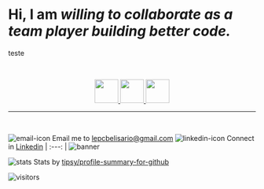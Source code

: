 # Hi, I am *willing to collaborate as a team player building better code.*

<p backgroundimage="https://www.google.com/logos/doodles/2020/celebrating-anton-wilhelm-amo-6753651837108698-s.png">
  teste
</p>
<br />

<p align="center">
  <a href="https://www.linkedin.com/in/leandro-parisi/" target="_blank" >
    <img src="https://i.ibb.co/Kx2GSrT/linkedin.png" width="48px" height="48px">
  </a>
  <a href="https://github.com/leandroparisi" target="_blank" >
    <img src="https://cdn.iconscout.com/icon/free/png-256/github-108-438008.png" width="48px" height="48px">
  </a> 
  <a href="https://www.instagram.com/leandroparisi.art/" target="_blank" >
    <img src="https://cdn.icon-icons.com/icons2/1211/PNG/512/1491579602-yumminkysocialmedia36_83067.png" width="48px" height="48px">
  </a> 
</p>

<hr />
<br />


![email-icon][] Email me to [lepcbelisario@gmail.com][] ![linkedin-icon][] Connect in [Linkedin][]
| :---: |
![banner][]

![stats][]
Stats by [tipsy/profile-summary-for-github][]

![visitors](https://visitor-badge.glitch.me/badge?page_id=Israel-Laguan/Israel-Laguan)

[pic]: https://avatars2.githubusercontent.com/u/36519478?s=460&v=4
[email-icon]: https://img.icons8.com/color/48/000000/message-squared.png
[lepcbelisario@gmail.com]: mailto:lepcbelisario@gmail.com
[linkedin-icon]: https://img.icons8.com/color/48/000000/linkedin.png
[Linkedin]: https://www.linkedin.com/in/israellaguan
[github-icon]: https://img.icons8.com/color/48/000000/github--v1.png
[GitHub]: https://github.com/Israel-Laguan
[badge-nodejs]: https://img.shields.io/badge/node.js-V14.x-339933?style=for-the-badge&logo=node.js
[badge-postgres]: https://img.shields.io/badge/database-postgreSQL-47A248?style=for-the-badge&logo=postgresql
[badge-react]: https://img.shields.io/badge/React-16+-61DAFB?style=for-the-badge&logo=react
[badge-css]: https://img.shields.io/badge/style-CSS-1572B6?style=for-the-badge&logo=css3
[banner]: https://github.com/Israel-Laguan/Israel-Laguan/raw/master/docs/banner.jpg
[stats]: https://github.com/Israel-Laguan/Israel-Laguan/raw/master/docs/github_stats.png
[tipsy/profile-summary-for-github]: https://profile-summary-for-github.com/user/israel-laguan
